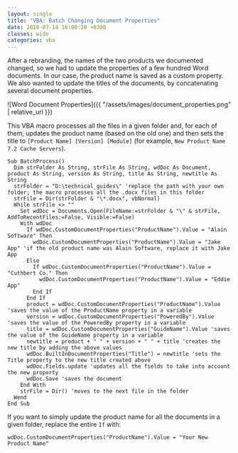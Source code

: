 ```yaml
---
layout: single
title: "VBA: Batch Changing Document Properties"
date: 2018-07-14 16:00:28 +0300
classes: wide
categories: vba
---
```

After a rebranding, the names of the two products we documented changed, so we had to update the properties of a few hundred Word documents. In our case, the product name is saved as a custom property. We also wanted to update the titles of the documents, by concatenating several document properties.

![Word Document Properties]({{ "/assets/images/document_properties.png" | relative_url }})

This VBA macro processes all the files in a given folder and, for each of them, updates the product name (based on the old one) and then sets the title to `[Product Name] [Version] [Module]` (for example, `New Product Name 7.2 Cache Servers`).

```vba
Sub BatchProcess()
  Dim strFolder As String, strFile As String, wdDoc As Document, product As String, version As String, title As String, newtitle As String
  strFolder = "D:\technical_guides\" 'replace the path with your own folder; the macro processes all the .docx files in this folder
  strFile = Dir(strFolder & "\*.docx", vbNormal)
  While strFile <> ""
    Set wdDoc = Documents.Open(FileName:=strFolder & "\" & strFile, AddToRecentFiles:=False, Visible:=False)
    With wdDoc
      If wdDoc.CustomDocumentProperties("ProductName").Value = "Alain Software" Then
        wdDoc.CustomDocumentProperties("ProductName").Value = "Jake App" 'if the old product name was Alain Software, replace it with Jake App
      Else
        If wdDoc.CustomDocumentProperties("ProductName").Value = "Cuthbert Co." Then
          wdDoc.CustomDocumentProperties("ProductName").Value = "Eddie App"
        End If
      End If
      product = wdDoc.CustomDocumentProperties("ProductName").Value 'saves the value of the ProductName property in a variable
      version = wdDoc.CustomDocumentProperties("PoweredBy").Value 'saves the value of the PoweredBy property in a variable
      title = wdDoc.CustomDocumentProperties("GuideName").Value 'saves the value of the GuideName property in a variable
      newtitle = product + " " + version + " " + title 'creates the new title by adding the above values
      wdDoc.BuiltInDocumentProperties("Title") = newtitle 'sets the Title property to the new title created above
      wdDoc.Fields.update 'updates all the fields to take into account the new property
      wdDoc.Save 'saves the document
    End With
    strFile = Dir() 'moves to the next file in the folder
  Wend
End Sub
```
 

If you want to simply update the product name for all the documents in a given folder, replace the entire `If` with:

```vba
wdDoc.CustomDocumentProperties("ProductName").Value = "Your New Product Name"
```
